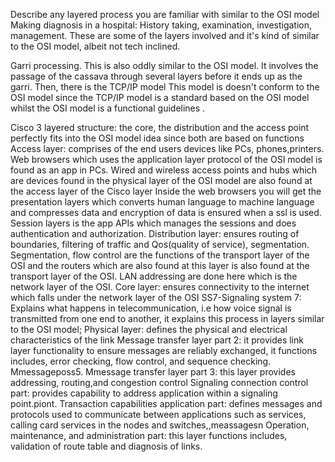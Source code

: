 Describe any layered process you are familiar with similar to the OSI model
Making diagnosis in a hospital: History taking, examination, investigation, management. These are some of the layers involved and it's kind of similar to the OSI model, albeit not tech inclined.
 
Garri processing. This is also oddly similar to the OSI model. It involves the passage of the cassava through several layers before it ends up as the garri.
Then, there is the TCP/IP model This model is doesn't conform to the OSI model since the TCP/IP model is a standard based on the OSI model whilst the OSI model is a functional guidelines .
 
Cisco 3 layered structure: the core, the distribution and the access point perfectly fits into the OSI model idea  since both are based on functions 
Access layer: comprises of the end users devices like PCs, phones,printers. Web browsers which uses the application layer protocol of the OSI model is found as an app in PCs.
Wired and wireless access points and hubs which are devices found in the physical layer of the OSI model are also found at the access layer of the Cisco layer
Inside the web browsers you will get the presentation layers which converts human language to machine language and compresses data and encryption of data is ensured when a ssl is used.
Session layers is the app APIs which manages the sessions and does authentication and authorization.
Distribution layer: ensures routing of boundaries, filtering of traffic and Qos(quality of service), segmentation.
Segmentation, flow control are the functions of the transport layer of the OSI and the routers which are also found at this layer is also found at the transport layer of the OSI. LAN addressing are done here which is the network layer of the OSI.
Core layer: ensures connectivity to the internet which falls under the network layer of the OSI
SS7-Signaling system 7: Explains what happens in telecommunication, i.e how voice signal is transmitted from one end to another, it explains this process in layers similar to the OSI model;
Physical layer: defines the physical and electrical characteristics of the link
Message transfer layer part 2: it provides link layer functionality to ensure messages are reliably exchanged, it functions includes, error checking, flow control, and sequence checking.
Mmessageposs5. Mmessage transfer layer part 3: this layer provides addressing, routing,and congestion control
Signaling connection control part: provides capability to address application within a signaling point.piont.
Transaction capabilities application part: defines messages and protocols used to communicate between applications such as services, calling card services in the nodes and switches,,meassagesn
Operation, maintenance, and administration part: this layer functions includes, validation of route table and diagnosis of links.